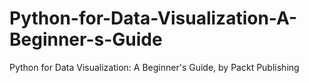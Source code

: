 # Python-for-Data-Visualization-A-Beginner-s-Guide
Python for Data Visualization: A Beginner's Guide, by Packt Publishing
